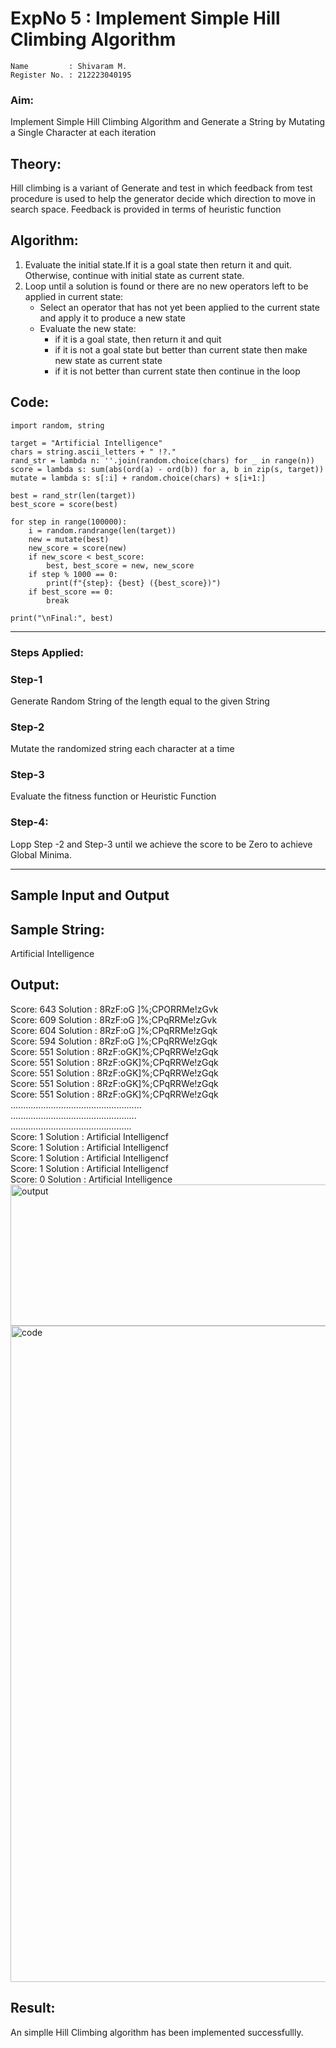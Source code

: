 <h1>ExpNo 5 : Implement Simple Hill Climbing Algorithm</h1> 

```
Name         : Shivaram M.
Register No. : 212223040195
```

<H3>Aim:</H3>
<p>Implement Simple Hill Climbing Algorithm and Generate a String by Mutating a Single Character at each iteration </p>
<h2> Theory: </h2>
<p>Hill climbing is a variant of Generate and test in which feedback from test procedure is used to help the generator decide which direction to move in search space.
Feedback is provided in terms of heuristic function
</p>


<h2>Algorithm:</h2>
<p>
<ol>
 <li> Evaluate the initial state.If it is a goal state then return it and quit. Otherwise, continue with initial state as current state.</li> 
<li>Loop until a solution is found or there are no new operators left to be applied in current state:
<ul><li>Select an operator that has not yet been applied to the current state and apply it to produce a new state</li>
<li>Evaluate the new state:
  <ul>
<li>if it is a goal state, then return it and quit</li>
<li>if it is not a goal state but better than current state then make new state as current state</li>
<li>if it is not better than current state then continue in the loop</li>
    </ul>
</li>
</ul>
</li>
</ol>

## Code:
```
import random, string

target = "Artificial Intelligence"
chars = string.ascii_letters + " !?."
rand_str = lambda n: ''.join(random.choice(chars) for _ in range(n))
score = lambda s: sum(abs(ord(a) - ord(b)) for a, b in zip(s, target))
mutate = lambda s: s[:i] + random.choice(chars) + s[i+1:]

best = rand_str(len(target))
best_score = score(best)

for step in range(100000):
    i = random.randrange(len(target))
    new = mutate(best)
    new_score = score(new)
    if new_score < best_score:
        best, best_score = new, new_score
    if step % 1000 == 0:
        print(f"{step}: {best} ({best_score})")
    if best_score == 0:
        break

print("\nFinal:", best)

```

</p>
<hr>
<h3> Steps Applied:</h3>
<h3>Step-1</h3>
<p> Generate Random String of the length equal to the given String</p>
<h3>Step-2</h3>
<p>Mutate the randomized string each character at a time</p>
<h3>Step-3</h3>
<p> Evaluate the fitness function or Heuristic Function</p>
<h3>Step-4:</h3>
<p> Lopp Step -2 and Step-3  until we achieve the score to be Zero to achieve Global Minima.</p>

<hr>
<h2>Sample Input and Output</h2>
<h2>Sample String:</h2> Artificial Intelligence
<h2>Output:</h2>
Score: 643  Solution :  8RzF:oG ]%;CPORRMe!zGvk<br>
Score: 609  Solution :  8RzF:oG ]%;CPqRRMe!zGvk<br>
Score: 604  Solution :  8RzF:oG ]%;CPqRRMe!zGqk<br>
Score: 594  Solution :  8RzF:oG ]%;CPqRRWe!zGqk<br>
Score: 551  Solution :  8RzF:oGK]%;CPqRRWe!zGqk<br>
Score: 551  Solution :  8RzF:oGK]%;CPqRRWe!zGqk<br>
Score: 551  Solution :  8RzF:oGK]%;CPqRRWe!zGqk<br>
Score: 551  Solution :  8RzF:oGK]%;CPqRRWe!zGqk<br>
Score: 551  Solution :  8RzF:oGK]%;CPqRRWe!zGqk<br>
....................................................<br>
..................................................<br>
................................................<br>
Score: 1  Solution :  Artificial Intelligencf<br>
Score: 1  Solution :  Artificial Intelligencf<br>
Score: 1  Solution :  Artificial Intelligencf<br>
Score: 1  Solution :  Artificial Intelligencf<br>
Score: 0  Solution :  Artificial Intelligence<br>
<img width="997" height="226" alt="output" src="https://github.com/user-attachments/assets/fec5191c-90f7-42fe-9a7b-c13fcc554b95" />
<img width="1680" height="1050" alt="code" src="https://github.com/user-attachments/assets/8748f49e-2554-48ee-9966-40fdadf76b34" />

## Result:
An simplle Hill Climbing algorithm has been implemented successfullly.
